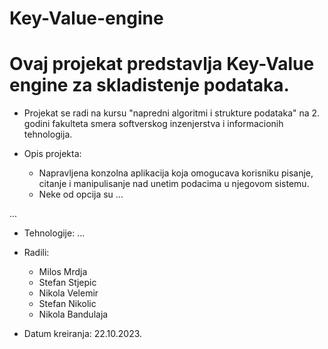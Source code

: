 # Key-Value-engine

# Ovaj projekat predstavlja Key-Value engine za skladistenje podataka.

- Projekat se radi na kursu "napredni algoritmi i strukture podataka" na 2. godini fakulteta smera softverskog inzenjerstva i informacionih tehnologija.

- Opis projekta:
    - Napravljena konzolna aplikacija koja omogucava korisniku pisanje, citanje i manipulisanje nad unetim podacima u njegovom sistemu.
    - Neke od opcija su ...

...

- Tehnologije:
  ...

- Radili:
  - Milos Mrdja
  - Stefan Stjepic
  - Nikola Velemir
  - Stefan Nikolic
  - Nikola Bandulaja

 - Datum kreiranja: 22.10.2023.


